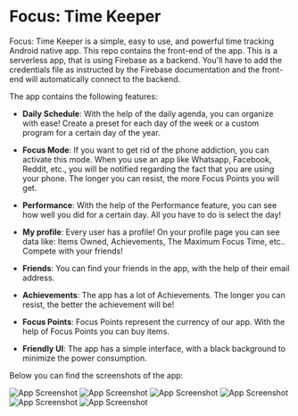 # Focus: Time Keeper

Focus: Time Keeper is a simple, easy to use, and powerful time tracking Android native app. This repo contains the front-end of the app. This is a serverless app, that is using Firebase as a backend. You'll have to add the credentials file as instructed by the Firebase documentation and the front-end will automatically connect to the backend.

The app contains the following features:

- **Daily Schedule**:
  With the help of the daily agenda, you can organize with ease! Create a preset for each day of the week or a custom program for a certain day of the year.

- **Focus Mode**:
  If you want to get rid of the phone addiction, you can activate this mode. When you use an app like Whatsapp, Facebook, Reddit, etc., you will be notified regarding the fact that you are using your phone. The longer you can resist, the more Focus Points you will get.

- **Performance**:
  With the help of the Performance feature, you can see how well you did for a certain day. All you have to do is select the day!

- **My profile**:
  Every user has a profile! On your profile page you can see data like: Items Owned, Achievements, The Maximum Focus Time, etc.. Compete with your friends!

- **Friends**:
  You can find your friends in the app, with the help of their email address.

- **Achievements**:
  The app has a lot of Achievements. The longer you can resist, the better the achievement will be!

- **Focus Points**:
  Focus Points represent the currency of our app. With the help of Focus Points you can buy items.

- **Friendly UI**:
  The app has a simple interface, with a black background to minimize the power consumption.

Below you can find the screenshots of the app:

![App Screenshot](https://github.com/rusudinu/FocusTimeKeeper/blob/master/app_screenshots/1.jpg?raw=true)
![App Screenshot](https://github.com/rusudinu/FocusTimeKeeper/blob/master/app_screenshots/2.jpg?raw=true)
![App Screenshot](https://github.com/rusudinu/FocusTimeKeeper/blob/master/app_screenshots/3.jpg?raw=true)
![App Screenshot](https://github.com/rusudinu/FocusTimeKeeper/blob/master/app_screenshots/4.jpg?raw=true)
![App Screenshot](https://github.com/rusudinu/FocusTimeKeeper/blob/master/app_screenshots/5.jpg?raw=true)
![App Screenshot](https://github.com/rusudinu/FocusTimeKeeper/blob/master/app_screenshots/6.jpg?raw=true)
